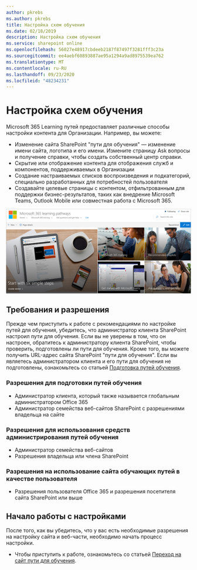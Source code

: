```yaml
---
author: pkrebs
ms.author: pkrebs
title: Настройка схем обучения
ms.date: 02/18/2019
description: Настройка схем обучения
ms.service: sharepoint online
ms.openlocfilehash: 56027e48917cbdeeb2187f87497f3281fff3c23a
ms.sourcegitcommit: ee4aebf60893887ae95a1294a9ad8975539ea762
ms.translationtype: MT
ms.contentlocale: ru-RU
ms.lasthandoff: 09/23/2020
ms.locfileid: "48234231"
---
```

# <a name="customize-learning-pathways"></a>Настройка схем обучения

Microsoft 365 Learning путей предоставляет различные способы настройки контента для Организации. Например, вы можете:  
- Изменение сайта SharePoint "пути для обучения" — изменение имени сайта, логотипа и его имени. Измените страницу Ask вопросы и получение справки, чтобы создать собственный центр справки. 
- Скрытие или отображение контента для отображения служб и компонентов, поддерживаемых в Организации 
- Создание настраиваемых списков воспроизведения и подкатегорий, специально разработанных для потребностей пользователя
- Создавайте целевые страницы с контентом, отфильтрованным для поддержки бизнес-результатов, таких как внедрение Microsoft Teams, Outlook Mobile или совместная работа с Microsoft 365.

![cg-introducing.png](media/cg-introducing.png)

## <a name="requirements-and-permissions"></a>Требования и разрешения

Прежде чем приступить к работе с рекомендациями по настройке путей для обучения, убедитесь, что администратор клиента SharePoint настроил пути для обучения. Если вы не уверены в том, что он настроен, обратитесь к администратору клиента SharePoint, чтобы проверить, подготовлены ли пути для обучения. Кроме того, вы можете получить URL-адрес сайта SharePoint "пути для обучения". Если вы являетесь администратором клиента и его пути для обучения не подготовлены, ознакомьтесь со статьей [Подготовка путей обучения](custom_provision.md). 

### <a name="permissions-to-provision-learning-pathways"></a>Разрешения для подготовки путей обучения

- Администратор клиента, который также называется глобальным администратором Office 365
- Администратор семейства веб-сайтов SharePoint с разрешениями владельца на сайте

### <a name="permissions-to-use-learning-pathways-administration-features"></a>Разрешения для использования средств администрирования путей обучения

- Администратор семейства веб-сайтов
- Разрешения владельца или члена SharePoint

### <a name="permissions-to-use-the-learning-pathways-site-as-a-user"></a>Разрешения на использование сайта обучающих путей в качестве пользователя

- Разрешения пользователя Office 365 и разрешения посетителя сайта SharePoint или выше

## <a name="get-started-with-customization"></a>Начало работы с настройками
После того, как вы убедитесь, что у вас есть необходимые разрешения на настройку сайта и веб-части, необходимо начать процесс настройки. 

- Чтобы приступить к работе, ознакомьтесь со статьей [Переход на сайт пути для обучения](custom_goto.md).